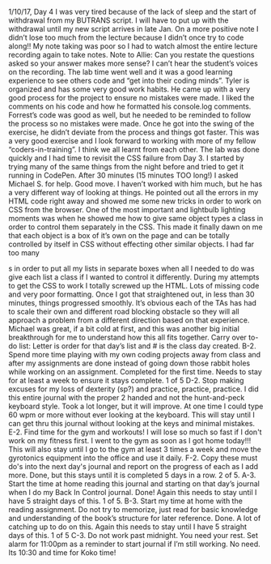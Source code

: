 1/10/17, Day 4
I was very tired because of the lack of sleep and the start of withdrawal from my BUTRANS script.  I will have to put up with the withdrawal until my new script arrives in late Jan.
On a more positive note I didn’t lose too much from the lecture because I didn’t once try to code along!!  My note taking was poor so I had to watch almost the entire lecture recording again to take notes.  Note to Allie:  Can you restate the questions asked so your answer makes more sense?  I can’t hear the student’s voices on the recording.
The lab time went well and it was a good learning experience to see others code and “get into their coding minds”.  Tyler is organized and has some very good work habits. He came up with a very good process for the project to ensure no mistakes were made.  I liked the comments on his code and how he formatted his console.log comments. Forrest’s code was good as well, but he needed to be reminded to follow the process so no mistakes were made.  Once he got into the swing of the exercise, he didn’t deviate from the process and things got faster.  This was a very good exercise and I look forward to working with more of my fellow “coders-in-training”.  I think we all learnt from each other.
The lab was done quickly and I had time to revisit the CSS failure from Day 3.  I started by trying many of the same things from the night before and tried to get it running in CodePen.  After 30 minutes (15 minutes TOO long!) I asked Michael S. for help.  Good move.  I haven’t worked with him much, but he has a very different way of looking at things.  He pointed out all the errors in my HTML code right away and showed me some new tricks in order to work on CSS from the browser.  One of the most important and lightbulb lighting moments was when he showed me how to give same object types a class in order to control them separately in the CSS.  This made it finally dawn on me that each object is a box of it’s own on the page and can be totally controlled by itself in CSS without effecting other similar objects. I had far too many <section>s in order to put all my lists in separate boxes when all I needed to do was give each list a class if I wanted to control it differently.  During my attempts to get the CSS to work I totally screwed up the HTML.  Lots of missing code and very poor formatting.  Once I got that straightened out, in less than 30 minutes, things progressed smoothly. It’s obvious each of the TAs has had to scale their own and different road blocking obstacle so they will all approach a problem from a different direction based on that experience. Michael was great, if a bit cold at first, and this was another big initial breakthrough for me to understand how this all fits together.
Carry over to-do list:
Letter is order for that day’s list and # is the class day created.
B-2. Spend more time playing with my own coding projects away from class and after my assignments are done instead of going down those rabbit holes while working on an assignment. 
Completed for the first time.  Needs to stay for at least a week to ensure it stays complete. 1 of 5
D-2. Stop making excuses for my loss of dexterity (sp?) and practice, practice, practice. 
I did this entire journal with the proper 2 handed and not the hunt-and-peck keyboard style.  Took a lot longer, but it will improve.  At one time I could type 60 wpm or more without ever looking at the keyboard.  This will stay until I can get thru this journal without looking at the keys and minimal mistakes.
E-2. Find time for the gym and workouts! I will lose so much so fast if I don't work on my fitness first. 
I went to the gym as soon as I got home today!!! This will also stay until I go to the gym at least 3 times a week and move the gyrotonics equipment into the office and use it daily.
F-2. Copy these must do's into the next day's journal and report on the progress of each as I add more. 
Done, but this stays until it is completed 5 days in a row. 2 of 5.
A-3. Start the time at home reading this journal and starting on that day’s journal when I do my Back In Control journal.
Done!  Again this needs to stay until I have 5 straight days of this.  1 of 5.
B-3. Start my time at home with the reading assignment.  Do not try to memorize, just read for basic knowledge and understanding of the book’s structure for later reference.
Done.  A lot of catching up to do on this. Again this needs to stay until I have 5 straight days of this.  1 of 5
C-3. Do not work past midnight.  You need your rest. Set alarm for 11:00pm as a reminder to start journal if I’m still working.
No need.  Its 10:30 and time for Koko time!
